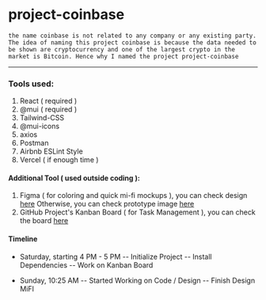 # project-coinbase

```the name coinbase is not related to any company or any existing party. The idea of naming this project coinbase is because the data needed to be shown are cryptocurrency and one of the largest crypto in the market is Bitcoin. Hence why I named the project project-coinbase```

---

### Tools used:

1. React ( required )
2. @mui ( required )
3. Tailwind-CSS
4. @mui-icons
5. axios
6. Postman
7. Airbnb ESLint Style
8. Vercel ( if enough time )

#### Additional Tool ( used outside coding ):

1. Figma ( for coloring and quick mi-fi mockups ), you can check design [here](https://www.figma.com/file/qPXOFeTqLm5U5rfEQDHbsY/TableBoard?node-id=0%3A1)
   Otherwise, you can check prototype image [here](./MiFI.png)
2. GitHub Project's Kanban Board ( for Task Management ), you can check the board [here](https://github.com/rickyfelix19/project-coinbase/projects/1)

#### Timeline

- Saturday, starting 4 PM - 5 PM
  -- Initialize Project
  -- Install Dependencies
  -- Work on Kanban Board

- Sunday, 10:25 AM
  -- Started Working on Code / Design
  -- Finish Design MiFI